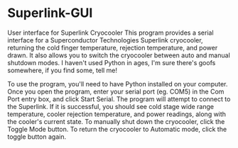 # Superlink-GUI
User interface for Superlink Cryocooler
This program provides a serial interface for a Superconductor Technologies Superlink cryocooler, returning the cold finger temperature, rejection temperature, and power drawn. It also allows you to switch the cryocooler between auto and manual shutdown modes. I haven't used Python in ages, I'm sure there's goofs somewhere, if you find some, tell me!

To use the program, you'll need to have Python installed on your computer. Once you open the program, enter your serial port (eg. COM5) in the Com Port entry box, and click Start Serial. The program will attempt to connect to the Superlink. If it is successful, you should see cold stage wide range temperature, cooler rejection temperature, and power readings, along with the cooler's current state. To manually shut down the cryocooler, click the Toggle Mode button. To return the cryocooler to Automatic mode, click the toggle button again.
